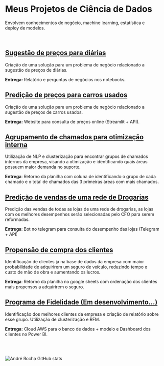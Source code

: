 # Meus Projetos de Ciência de Dados
Envolvem conhecimentos de negócio, machine learning, estatística e deploy de modelos.

<br>

## [Sugestão de preços para diárias](https://github.com/andrerochads/sugestao_preco_alugueis)
Criação de uma solução para um problema de negócio relacionado a sugestão de preços de diárias.

**Entrega:** Relatório e perguntas de negócios nos notebooks.

## [Predição de preços para carros usados](https://github.com/andrerochads/cars_price_predict)
Criação de uma solução para um problema de negócio relacionado a sugestão de preços de carros usados.

**Entrega:** Website para consulta de preços online (Streamlit + API).

## [Agrupamento de chamados para otimização interna](https://github.com/andrerochads/agrupando_chamados_nlp_cluster)
Utilização de NLP e clusterização para encontrar grupos de chamados internos da empresa, visando a otimização e identificando quais áreas possuem maior demanda no suporte.

**Entrega**: Retorno da planilha com coluna de identificando o grupo de cada chamado e o total de chamados das 3 primeiras áreas com mais chamados.

## [Predição de vendas de uma rede de Drogarias](https://github.com/andrerochads/Sales_Prediction_for_Drugstore_Chain)
Predição das vendas de todas as lojas de uma rede de drogarias, as lojas com os melhores desempenhos serão selecionadas pelo CFO para serem reformadas.

**Entrega**: Bot no telegram para consulta do desempenho das lojas (Telegram + API)

## [Propensão de compra dos clientes](https://github.com/andrerochads/health_insurance_cross_sell)
Identificação de clientes já na base de dados da empresa com maior probabilidade de adquirirem um seguro de veículo, reduzindo tempo e custo de mão de obra e aumentando os lucros.

**Entrega**: Retorno da planilha no google sheets com ordenação dos clientes mais propensos a adquirirem o seguro.

## [Programa de Fidelidade (Em desenvolvimento...)](https://github.com/andrerochads/cluster_fidelidade)
Identificação dos melhores clientes da empresa e criação de relatório sobre esse grupo. Utilização de clusterização e RFM.

**Entrega:** Cloud AWS para o banco de dados + modelo e Dashboard dos clientes no Power BI.

<br>
<br>

![André Rocha GitHub stats](https://github-readme-stats.vercel.app/api?username=andrerochads&show_icons=true&theme=gruvbox)